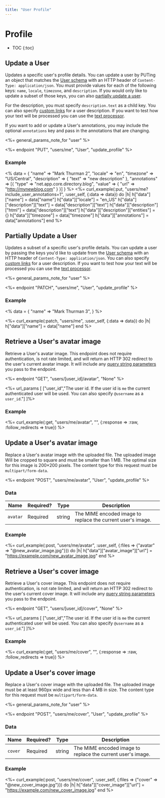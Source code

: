 ```yaml
---
title: "User Profile"
---
```


# Profile

* TOC
{:toc}

## Update a User

Updates a specific user's profile details. You can update a user by PUTing an object that matches the [User schema](/reference/resources/user/) with an HTTP header of `Content-Type: application/json`. You must provide values for each of the following keys: `name`, `locale`, `timezone`, and `description`. If you would only like to update a subset of those keys, you can also [partially update a user](#partially-update-a-user).

For the description, you must specify `description.text` as a child key. You can also specify [custom links](/reference/meta/entities/#user-specified-entities) for a user description. If you want to test how your text will be processed you can use the [text processor](/reference/resources/text-processor).

If you want to add or update a User's annotations, you may include the optional `annotations` key and pass in the annotations that are changing.

<%= general_params_note_for "user" %>

<%= endpoint "PUT", "users/me", "User", "update_profile" %>

### Example

<% data = {
    "name" => "Mark Thurman 2",
    "locale" => "en",
    "timezone" => "US/Central",
    "description" => {
        "text" => "new description"
    },
    "annotations" => [{
        "type" => "net.app.core.directory.blog",
        "value" => {
            "url" => "http://mynewblog.com"
        }
    }]
} %>
<%= curl_example(:put, "users/me?include_user_annotations=1", :user_self, {:data => data}) do |h|
    h["data"]["name"] = data["name"]
    h["data"]["locale"] = "en_US"
    h["data"]["description"]["text"] = data["description"]["text"]
    h["data"]["description"]["html"] = data["description"]["text"]
    h["data"]["description"]["entities"] = {}
    h["data"]["timezone"] = data["timezone"]
    h["data"]["annotations"] = data["annotations"]
end %>

## Partially Update a User

Updates a subset of a specific user's profile details. You can update a user by passing the keys you'd like to update from the [User schema](/reference/resources/user/) with an HTTP header of `Content-Type: application/json`. You can also specify [custom links](/reference/meta/entities/#user-specified-entities) for a user description. If you want to test how your text will be processed you can use the [text processor](/reference/resources/text-processor).

<%= general_params_note_for "user" %>

<%= endpoint "PATCH", "users/me", "User", "update_profile" %>

### Example

<% data = {
    "name" => "Mark Thurman 3",
} %>

<%= curl_example(:patch, "users/me", :user_self, {:data => data}) do |h|
    h["data"]["name"] = data["name"]
end %>

## Retrieve a User's avatar image

Retrieve a User's avatar image. This endpoint does not require authentication, is not rate limited, and will return an HTTP 302 redirect to the user's current avatar image. It will include any [query string parameters](/reference/resources/user/#images) you pass to the endpoint.

<%= endpoint "GET", "users/[user_id]/avatar", "None" %>

<%= url_params [
  ["user_id","The user id. If the user id is <code>me</code> the current authenticated user will be used. You can also specify <code>@username</code> as a <code>user_id</code>."]
]%>

### Example

<%= curl_example(:get, "users/me/avatar", "<the binary contents of your avatar image>", {:response => :raw, :follow_redirects => true}) %>

## Update a User's avatar image

Replace a User's avatar image with the uploaded file. The uploaded image Will be cropped to square and must be smaller than 1 MB. The optimal size for this image is 200×200 pixels. The content type for this request must be `multipart/form-data`.


<%= endpoint "POST", "users/me/avatar", "User", "update_profile" %>

### Data

<table class='table table-striped'>
    <thead>
        <tr>
            <th>Name</th>
            <th>Required?</th>
            <th>Type</th>
            <th>Description</th>
        </tr>
    </thead>
    <tbody>
        <tr>
            <td><code>avatar</code></td>
            <td>Required</td>
            <td>string</td>
            <td>The MIME encoded image to replace the current user's image.</td>
        </tr>
    </tbody>
</table>

### Example

<%= curl_example(:post, "users/me/avatar", :user_self, {:files => {"avatar" => "@new_avatar_image.jpg"}}) do |h|
    h["data"]["avatar_image"]["url"] = "https://example.com/new_avatar_image.jpg"
end %>

## Retrieve a User's cover image

Retrieve a User's cover image. This endpoint does not require authentication, is not rate limited, and will return an HTTP 302 redirect to the user's current cover image. It will include any [query string parameters](/reference/resources/user/#images) you pass to the endpoint.

<%= endpoint "GET", "users/[user_id]/cover", "None" %>

<%= url_params [
  ["user_id","The user id. If the user id is <code>me</code> the current authenticated user will be used. You can also specify <code>@username</code> as a <code>user_id</code>."]
]%>

### Example

<%= curl_example(:get, "users/me/cover", "<the binary contents of your cover image>", {:response => :raw, :follow_redirects => true}) %>

## Update a User's cover image

Replace a User's cover image with the uploaded file. The uploaded image must be at least 960px wide and less than 4 MB in size. The content type for this request must be `multipart/form-data`.

<%= general_params_note_for "user" %>

<%= endpoint "POST", "users/me/cover", "User", "update_profile" %>

### Data

<table class='table table-striped'>
    <thead>
        <tr>
            <th>Name</th>
            <th>Required?</th>
            <th>Type</th>
            <th>Description</th>
        </tr>
    </thead>
    <tbody>
        <tr>
            <td><code>cover</code></td>
            <td>Required</td>
            <td>string</td>
            <td>The MIME encoded image to replace the current user's image.</td>
        </tr>
    </tbody>
</table>

### Example

<%= curl_example(:post, "users/me/cover", :user_self, {:files => {"cover" => "@new_cover_image.jpg"}}) do |h|
    h["data"]["cover_image"]["url"] = "https://example.com/new_cover_image.jpg"
end %>
